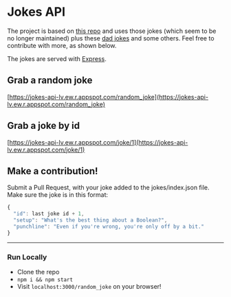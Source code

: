 # Jokes API
The project is based on [this repo](https://github.com/15Dkatz/official_joke_api) and uses those jokes (which seem to be no longer maintained) plus these [dad jokes](https://github.com/wesbos/dad-jokes) and some others. Feel free to contribute with more, as shown below.

The jokes are served with [Express](https://github.com/expressjs/express).

## Grab a random joke
[https://jokes-api-lv.ew.r.appspot.com/random_joke](https://jokes-api-lv.ew.r.appspot.com/random_joke)

## Grab a joke by id
[https://jokes-api-lv.ew.r.appspot.com/joke/1](https://jokes-api-lv.ew.r.appspot.com/joke/1)

## Make a contribution!

Submit a Pull Request, with your joke added to the jokes/index.json file. Make sure the joke is in this format:

```javascript
{
  "id": last joke id + 1,
  "setup": "What's the best thing about a Boolean?",
  "punchline": "Even if you're wrong, you're only off by a bit."
}
```

***

### Run Locally
* Clone the repo
* `npm i && npm start`
* Visit `localhost:3000/random_joke` on your browser!
